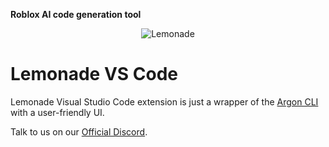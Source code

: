 <b>Roblox AI code generation tool</b>

<div align='center'>
  <img alt='Lemonade' src='https://xbahitgsonmucoizwajb.supabase.co/storage/v1/object/public/Lupa//Banner.png'>
</div>

# Lemonade VS Code

Lemonade Visual Studio Code extension is just a wrapper of the [Argon CLI](https://github.com/argon-rbx/argon) with a user-friendly UI.

Talk to us on our [Official Discord](https://discord.gg/7btEPHUF4S).
